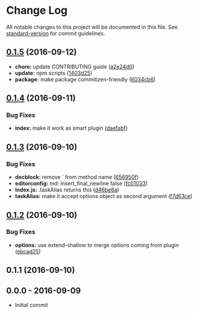 # Change Log

All notable changes to this project will be documented in this file. See [standard-version](https://github.com/conventional-changelog/standard-version) for commit guidelines.

<a name="0.1.5"></a>
## [0.1.5](https://github.com/tunnckocore/base-task-alias/compare/v0.1.4...v0.1.5) (2016-09-12)

* **chore:** update CONTRIBUTING guide ([a2e24d0](https://github.com/tunnckocore/base-task-alias/commit/a2e24d0))
* **update:** npm scripts ([1403d25](https://github.com/tunnckocore/base-task-alias/commit/1403d25))
* **package:** make package commitizen-friendly ([6034cb6](https://github.com/tunnckocore/base-task-alias/commit/6034cb6))



<a name="0.1.4"></a>
## [0.1.4](https://github.com/tunnckocore/base-task-alias/compare/v0.1.3...v0.1.4) (2016-09-11)


### Bug Fixes

* **index:** make it work as smart plugin ([daefabf](https://github.com/tunnckocore/base-task-alias/commit/daefabf))



<a name="0.1.3"></a>
## [0.1.3](https://github.com/tunnckocore/base-task-alias/compare/v0.1.2...v0.1.3) (2016-09-10)


### Bug Fixes

* **docblock:** remove ` from method name ([656950f](https://github.com/tunnckocore/base-task-alias/commit/656950f))
* **editorconfig:** md: insert_final_newline false ([fc01033](https://github.com/tunnckocore/base-task-alias/commit/fc01033))
* **index.js:** .taskAlias returns this ([d46be6a](https://github.com/tunnckocore/base-task-alias/commit/d46be6a))
* **taskAlias:** make it accept options object as second argument ([f7d63ce](https://github.com/tunnckocore/base-task-alias/commit/f7d63ce))



<a name="0.1.2"></a>
## [0.1.2](https://github.com/tunnckocore/base-task-alias/compare/v0.1.1...v0.1.2) (2016-09-10)


### Bug Fixes

* **options:** use extend-shallow to merge options coming from plugin ([ebcad25](https://github.com/tunnckocore/base-task-alias/commit/ebcad25))



<a name="0.1.1"></a>
## 0.1.1 (2016-09-10)





## 0.0.0 - 2016-09-09
- Initial commit